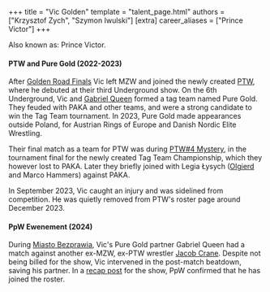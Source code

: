 +++
title = "Vic Golden"
template = "talent_page.html"
authors = ["Krzysztof Zych", "Szymon Iwulski"]
[extra]
career_aliases = ["Prince Victor"]
+++

Also known as: Prince Victor.

#### PTW and Pure Gold (2022-2023)

After [Golden Road Finals](@/e/2021-08-14-mzw-project-8-golden-road-finals.md) Vic left MZW and joined the newly created [PTW](@/o/ptw.md), where he debuted at their third Underground show. On the 6th Underground, Vic and [Gabriel Queen](@/w/gabriel-queen.md) formed a tag team named Pure Gold. They feuded with PAKA and other teams, and were a strong candidate to win the Tag Team tournament. In 2023, Pure Gold made appearances outside Poland, for Austrian Rings of Europe and Danish Nordic Elite Wrestling.

Their final match as a team for PTW was during [PTW#4 Mystery](@/e/2023-06-25-ptw-4-mystery.md), in the tournament final for the newly created Tag Team Championship, which they however lost to PAKA. Later they briefly joined with Legia Łysych ([Olgierd](@/w/olgierd.md) and Marco Hammers) against PAKA.

In September 2023, Vic caught an injury and was sidelined from competition. He was quietly removed from PTW's roster page around December 2023.

#### PpW Ewenement (2024)

During [Miasto Bezprawia](@/e/2024-02-10-ppw-miasto-bezprawia.md), Vic's Pure Gold partner Gabriel Queen had a match against another ex-MZW, ex-PTW wrestler [Jacob Crane](@/w/jacob-crane.md). Despite not being billed for the show, Vic intervened in the post-match beatdown, saving his partner. In a [recap post][mb-recap] for the show, PpW confirmed that he has joined the roster.

[mb-recap]: https://www.facebook.com/OficjalnePPW/posts/pfbid02bKzAWkrtkZrgDNzm2dqBsveZge9LyMY9HHJGb1kY2n29RXNAYuebgopmsS63eKhPl
